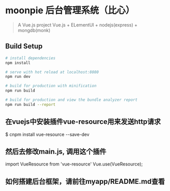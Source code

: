 # moonpie 后台管理系统（比心）

> A Vue.js project
Vue.js + ELementUI + nodejs(express) + mongdb(monk)

## Build Setup

``` bash
# install dependencies
npm install

# serve with hot reload at localhost:8080
npm run dev

# build for production with minification
npm run build

# build for production and view the bundle analyzer report
npm run build --report
```

## 在vuejs中安装插件vue-resource用来发送http请求
$ cnpm install vue-resource --save-dev

## 然后去修改main.js, 调用这个插件
import VueResource from 'vue-resource'
Vue.use(VueResource);

## 如何搭建后台框架，请前往myapp/README.md查看
